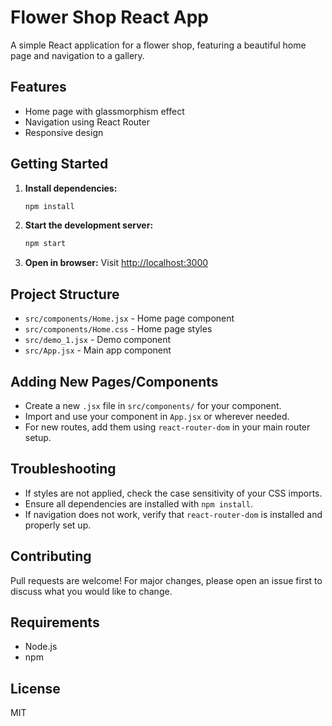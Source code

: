 # Flower Shop React App

A simple React application for a flower shop, featuring a beautiful home page and navigation to a gallery.

## Features
- Home page with glassmorphism effect
- Navigation using React Router
- Responsive design

## Getting Started

1. **Install dependencies:**
   ```bash
   npm install
   ```
2. **Start the development server:**
   ```bash
   npm start
   ```
3. **Open in browser:**
   Visit [http://localhost:3000](http://localhost:3000)

## Project Structure
- `src/components/Home.jsx` - Home page component
- `src/components/Home.css` - Home page styles
- `src/demo_1.jsx` - Demo component
- `src/App.jsx` - Main app component

## Adding New Pages/Components
- Create a new `.jsx` file in `src/components/` for your component.
- Import and use your component in `App.jsx` or wherever needed.
- For new routes, add them using `react-router-dom` in your main router setup.

## Troubleshooting
- If styles are not applied, check the case sensitivity of your CSS imports.
- Ensure all dependencies are installed with `npm install`.
- If navigation does not work, verify that `react-router-dom` is installed and properly set up.

## Contributing
Pull requests are welcome! For major changes, please open an issue first to discuss what you would like to change.

## Requirements
- Node.js
- npm

## License
MIT

